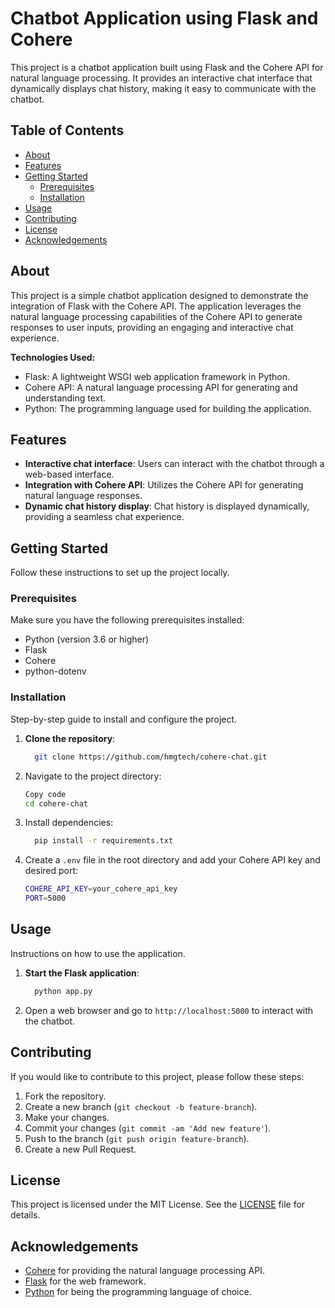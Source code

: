 # Chatbot Application using Flask and Cohere

This project is a chatbot application built using Flask and the Cohere API for natural language processing. It provides an interactive chat interface that dynamically displays chat history, making it easy to communicate with the chatbot.

## Table of Contents

- [About](#about)
- [Features](#features)
- [Getting Started](#getting-started)
  - [Prerequisites](#prerequisites)
  - [Installation](#installation)
- [Usage](#usage)
- [Contributing](#contributing)
- [License](#license)
- [Acknowledgements](#acknowledgements)

## About

This project is a simple chatbot application designed to demonstrate the integration of Flask with the Cohere API. The application leverages the natural language processing capabilities of the Cohere API to generate responses to user inputs, providing an engaging and interactive chat experience.

**Technologies Used:**
- Flask: A lightweight WSGI web application framework in Python.
- Cohere API: A natural language processing API for generating and understanding text.
- Python: The programming language used for building the application.

## Features

- **Interactive chat interface**: Users can interact with the chatbot through a web-based interface.
- **Integration with Cohere API**: Utilizes the Cohere API for generating natural language responses.
- **Dynamic chat history display**: Chat history is displayed dynamically, providing a seamless chat experience.

## Getting Started

Follow these instructions to set up the project locally.

### Prerequisites

Make sure you have the following prerequisites installed:

- Python (version 3.6 or higher)
- Flask
- Cohere
- python-dotenv

### Installation

Step-by-step guide to install and configure the project.

1. **Clone the repository**:
   ```bash
     git clone https://github.com/hmgtech/cohere-chat.git
    ```
2. Navigate to the project directory:

    ```bash
    Copy code
    cd cohere-chat
    ```
3. Install dependencies:
   ```bash
     pip install -r requirements.txt
    ```

4. Create a ```.env``` file in the root directory and add your Cohere API key and desired port:
    ```bash
    COHERE_API_KEY=your_cohere_api_key
    PORT=5000
    ```

## Usage

Instructions on how to use the application.

1. **Start the Flask application**:
   ```bash
     python app.py
   ```
2. Open a web browser and go to ```http://localhost:5000``` to interact with the chatbot.
## Contributing

If you would like to contribute to this project, please follow these steps:

1. Fork the repository.
2. Create a new branch (`git checkout -b feature-branch`).
3. Make your changes.
4. Commit your changes (`git commit -am 'Add new feature'`).
5. Push to the branch (`git push origin feature-branch`).
6. Create a new Pull Request.

## License

This project is licensed under the MIT License. See the [LICENSE](LICENSE) file for details.

## Acknowledgements

- [Cohere](https://cohere.ai) for providing the natural language processing API.
- [Flask](https://flask.palletsprojects.com/) for the web framework.
- [Python](https://www.python.org/) for being the programming language of choice.
